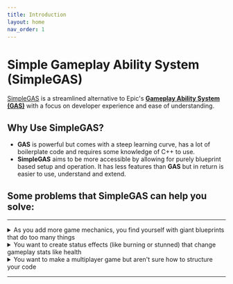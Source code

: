 ```yaml
---
title: Introduction
layout: home
nav_order: 1
---
```


# Simple Gameplay Ability System (SimpleGAS)

[SimpleGAS](https://github.com/strayTrain/SimpleGameplayAbilitySystem) is a streamlined alternative to Epic's [**Gameplay Ability System (GAS)**](https://dev.epicgames.com/documentation/en-us/unreal-engine/gameplay-ability-system-for-unreal-engine) with a focus on developer experience and ease of understanding.

## Why Use SimpleGAS?

- **GAS** is powerful but comes with a steep learning curve, has a lot of boilerplate code and requires some knowledge of C++ to use.  
- **SimpleGAS** aims to be more accessible by allowing for purely blueprint based setup and operation. It has less features than **GAS** but in return is easier to use, understand and extend.

## Some problems that SimpleGAS can help you solve:

---

<details markdown="1">
  <summary>As you add more game mechanics, you find yourself with giant blueprints that do too many things</summary>

You can use a `SimpleAbility` to  break down your game mechanics into smaller, more manageable pieces.  
  * Abilities are reusable and can be combined to create more complex mechanics.
  * Abilities can take any struct as an input

e.g. Activating an ability which launches the player using a custom struct called LaunchParams
![a screenshot of activating an ability with input parameters](images/index_ability_activation_example.png)
Inside the ability
![an example of a launch player ability](images/index_launch_player_example.png)
</details>

<details markdown="1">
  <summary>You want to create status effects (like burning or stunned) that change gameplay stats like health</summary>

`SimpleGameplayAbilityComponent` supports **Attributes**. 
- An Attribute represents a stat like health, strength, stamina etc.
- Attributes are straightforward to set up:  
  ![a screenshot of a float attribute](images/index_float_attribute_example.png)
- There are two types of Attribute that you can create:
  - Float attributes to represent numerical stats  
  - Struct attributes which use an arbitrary struct to represent more complex stats  
- When attributes change they automatically send events which are easy to listen for.  
  - e.g. Setting up a widget to update the display of the player's health when the attribute changes  
    ![a screenshot of a widget listening for a float attribute changed event](images/HLO_WaitingForAttributeChange.png)
- You can collect attributes into [data assets](https://dev.epicgames.com/documentation/en-us/unreal-engine/data-assets-in-unreal-engine) called **Attribute Sets** and reuse them between different `AbilityComponents`.

`SimpleGameplayAbilityComponent` also supports **Attribute Modifiers**.
- Attribute modifiers are a subtype of `SimpleGameplayAbility` can change multiple attributes at once.
- They can apply over time or instantly.
- They can also trigger side effects like activating abilities or applying more status effects. 

You can use attribute modifiers to achieve a wide range of effects:
- Apply a buff that increases the player's health and damage permanently.
- Deal damage to a target
  - If they have an attribute called `Armor`, reduce that value and if it drops below 0 reduce the leftover damage from `Health`.
  - If they don't have an `Armor` attribute, deal damage directly to `Health`.
- Deal damage to a target player
  - If they are blocking, reduce the incoming damage by a percentage.
  - If they are parrying, cancel the damage and apply a stun effect to the attacker instead.
- Apply a burning status effect that deals damage over 5 seconds.
  - When it is first applied it does 10 damage and then 2 damage every second for 5 seconds.
  - It adds fire particles to the target on application
  - When removed, the fire explodes, causing nearby targets to also burn.

</details>

<details markdown="1">
  <summary>You want to make a multiplayer game but aren't sure how to structure your code</summary>

- SimpleGAS was designed with multiplayer in mind and has built-in support for replication of Abilities, Attributes and Attribute Modifiers.
- Abilities and Attribute Modifiers also can be [client predicted](https://en.wikipedia.org/wiki/Client-side_prediction) allowing for a smooth experience even with high latency.
  - Abilities can take snapshots of their state (using arbitrary structs) which you can use to detect and fix differences between the client and server simulation.
    - This allows the client version of the ability to react immediately to player input while having a flexible way to correct any differences with the authoritative server version.
  - Attribute Modifiers can apply immediately on the client and then get automatically corrected if the server doesn't successfully apply them. e.g:
    - The client predicts a hit and applies a damage `AttributeModifier` which reduces the target's `Health` attribute and triggers a hit reaction ability.
    - The server decides the hit was blocked
    - As soon as the client receives the server's decision it reverts the `Health` attribute change (sending an event for the corrected value) and cancels the hit reaction ability.

</details>

---